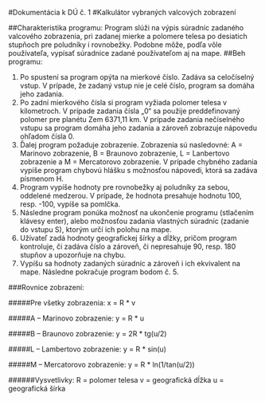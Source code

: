 #Dokumentácia k DÚ č. 1
#Kalkulátor vybraných valcových zobrazení

##Charakteristika programu:
Program slúži na výpis súradníc zadaného valcového zobrazenia, pri zadanej 
mierke a polomere telesa po desiatich stupňoch pre poludníky i rovnobežky. 
Podobne môže, podľa vôle používateľa, vypísať súradnice zadané používateľom 
aj na mape.
##Beh programu:
1)	Po spustení sa program opýta na mierkové číslo. Zadáva sa celočíselný 
	vstup. V prípade, že zadaný vstup nie je celé číslo, program sa domáha 
	jeho zadania.
2)	Po zadní mierkového čísla si program vyžiada polomer telesa v kilometroch. 
	V prípade zadania čísla „0“ sa použije preddefinovaný polomer pre planétu 
	Zem 6371,11 km. V prípade zadania nečíselného vstupu sa program domáha 
	jeho zadania a zároveň zobrazuje nápovedu ohľadom čísla 0.
3)	Ďalej program požaduje zobrazenie. Zobrazenia sú nasledovné: 
	A = Marinovo zobrazenie, B = Braunovo zobrazenie, L = Lanbertovo zobrazenie 
	a M = Mercatorovo zobrazenie. V prípade chybného zadania vypíše program 
	chybovú hlášku s možnosťou nápovedi, ktorá sa zadáva písmenom H.
4)	Program vypíše hodnoty pre rovnobežky aj poludníky za sebou, oddelené 
	medzerou. V prípade, že hodnota presahuje hodnotu 100, resp. -100, 
	vypíše sa pomlčka.
5)	Následne program ponúka možnosť na ukončenie programu (stlačením klávesy 
	enter), alebo možnosťou zadania vlastných súradníc (zadanie do vstupu S), 
	ktorým určí ich polohu na mape.
6)	Užívateľ zadá hodnoty geografickej šírky a dĺžky, pričom program 
	kontroluje, či zadáva číslo a zároveň, či nepresahuje 90, resp. 180 stupňov 
	a upozorňuje na chybu.
7)	Vypíšu sa hodnoty zadaných súradníc a zároveň i ich ekvivalent na mape. 
	Následne pokračuje program bodom č. 5.

###Rovnice zobrazení:

#####Pre všetky zobrazenia:
x = R * v

#####A – Marinovo zobrazenie:
y = R * u

#####B – Braunovo zobrazenie:
y = 2R * tg(u/2)

#####L – Lambertovo zobrazenie:
y = R * sin(u)

#####M – Mercatorovo zobrazenie:
y = R * ln(1/tan(u/2))

######Vysvetlivky:
R = polomer telesa
v = geografická dĺžka
u = geografická šírka
